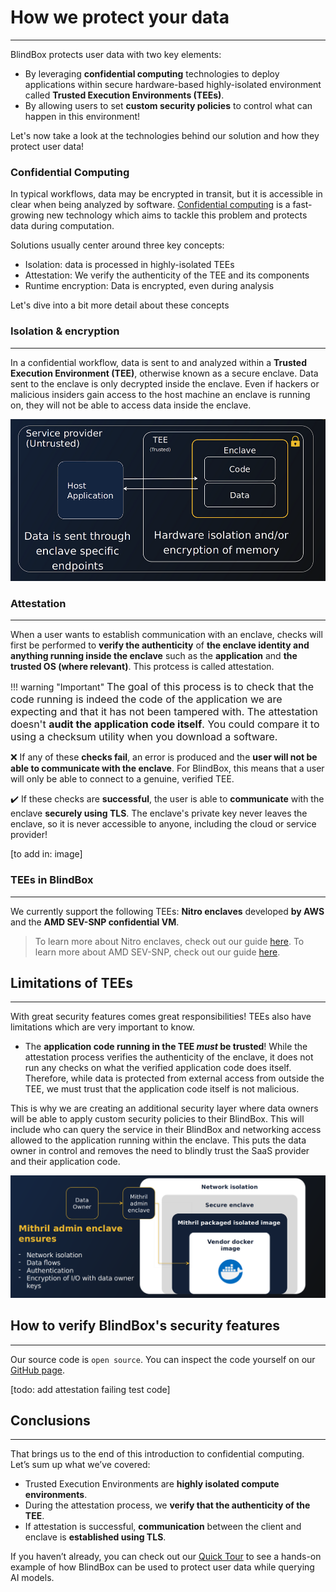 # How we protect your data
_________________________________

BlindBox protects user data with two key elements: 
+ By leveraging **confidential computing** technologies to deploy applications within secure hardware-based highly-isolated environment called **Trusted Execution Environments (TEEs)**.
+ By allowing users to set **custom security policies** to control what can happen in this environment!

Let's now take a look at the technologies behind our solution and how they protect user data!

### Confidential Computing

In typical workflows, data may be encrypted in transit, but it is accessible in clear when being analyzed by software. [Confidential computing](https://en.wikipedia.org/wiki/Confidential_computing) is a fast-growing new technology which aims to tackle this problem and protects data during computation.

Solutions usually center around three key concepts:
+ Isolation: data is processed in highly-isolated TEEs
+ Attestation: We verify the authenticity of the TEE and its components 
+ Runtime encryption: Data is encrypted, even during analysis

Let's dive into a bit more detail about these concepts

### Isolation & encryption
____________________________________

In a confidential workflow, data is sent to and analyzed within a **Trusted Execution Environment (TEE)**, otherwise known as a secure enclave. Data sent to the enclave is only decrypted inside the enclave. Even if hackers or malicious insiders gain access to the host machine an enclave is running on, they will not be able to access data inside the enclave.

![Trusted Execution Environment](../../assets/TEE.png)

### Attestation
___________________

When a user wants to establish communication with an enclave, checks will first be performed to **verify the authenticity** of **the enclave identity and anything running inside the enclave** such as the **application** and **the trusted OS (where relevant)**. This protcess is called attestation.

!!! warning "Important"
    <font size="3">
    The goal of this process is to check that the code running is indeed the code of the application we are expecting and that it has not been tampered with. The attestation doesn't **audit the application code itself**. You could compare it to using a checksum utility when you download a software.
    </font>


❌ If any of these **checks fail**, an error is produced and the **user will not be able to communicate with the enclave**. For BlindBox, this means that a user will only be able to connect to a genuine, verified TEE.

✔️ If these checks are **successful**, the user is able to **communicate** with the enclave **securely using TLS**. The enclave's private key never leaves the enclave, so it is never accessible to anyone, including the cloud or service provider!

[to add in: image] 

### TEEs in BlindBox
______________________

We currently support the following TEEs: **Nitro enclaves** developed **by AWS**  and the **AMD SEV-SNP confidential VM**.

> To learn more about Nitro enclaves, check out our guide [here](../concepts/nitro-enclaves.md).
> To learn more about AMD SEV-SNP, check out our guide [here](../concepts/amd-sev.md).

## Limitations of TEEs
__________________________

With great security features comes great responsibilities! TEEs also have limitations which are very important to know.

+ The **application code running in the TEE *must* be trusted**! While the attestation process verifies the authenticity of the enclave, it does not run any checks on what the verified application code does itself. Therefore, while data is protected from external access from outside the TEE, we must trust that the application code itself is not malicious.

This is why we are creating an additional security layer where data owners will be able to apply custom security policies to their BlindBox. This will include who can query the service in their BlindBox and networking access allowed to the application running within the enclave. This puts the data owner in control and removes the need to blindly trust the SaaS provider and their application code.

![VPS arch](../../assets/vps-arch.png)

## How to verify BlindBox's security features
___________________________________________

Our source code is `open source`. You can inspect the code yourself on our [GitHub page](https://github.com/mithril-security/blindbox).

[todo: add attestation failing test code]

## Conclusions
___________________________________________

That brings us to the end of this introduction to confidential computing. Let’s sum up what we’ve covered:

- Trusted Execution Environments are **highly isolated compute environments**.
- During the attestation process, we **verify that the authenticity of the TEE**.
- If attestation is successful, **communication** between the client and enclave is **established using TLS**.

If you haven’t already, you can check out our [Quick Tour](quick-tour.ipynb) to see a hands-on example of how BlindBox can be used to protect user data while querying AI models.